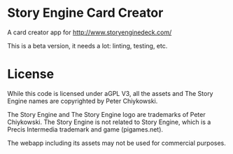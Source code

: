# Story Engine Card Creator
A card creator app for http://www.storyenginedeck.com/

This is a beta version, it needs a lot: linting, testing, etc.

# License

While this code is licensed under aGPL V3, all the assets and The Story Engine names are copyrighted by Peter Chiykowski. 

The Story Engine and The Story Engine logo are trademarks of Peter Chiykowski. The Story Engine is not related to Story Engine, which is a Precis Intermedia trademark and game (pigames.net).

The webapp including its assets may not be used for commercial purposes.
